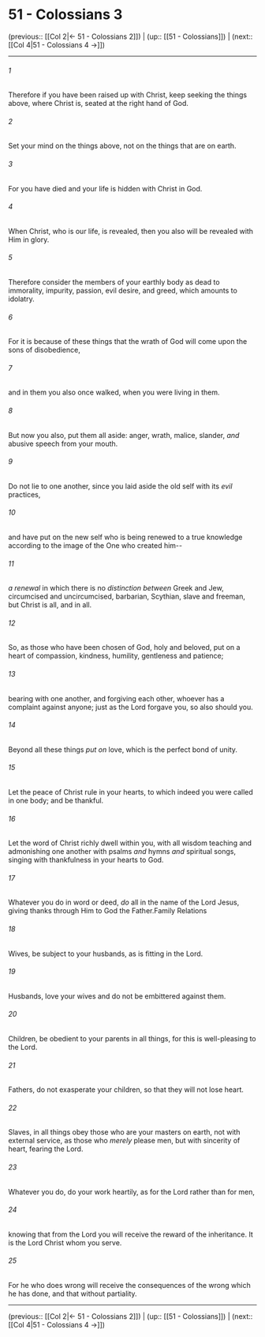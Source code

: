 # 51 - Colossians 3

(previous:: [[Col 2|← 51 - Colossians 2]]) | (up:: [[51 - Colossians]]) | (next:: [[Col 4|51 - Colossians 4 →]])

***


###### 1 
Therefore if you have been raised up with Christ, keep seeking the things above, where Christ is, seated at the right hand of God. 

###### 2 
Set your mind on the things above, not on the things that are on earth. 

###### 3 
For you have died and your life is hidden with Christ in God. 

###### 4 
When Christ, who is our life, is revealed, then you also will be revealed with Him in glory. 

###### 5 
Therefore consider the members of your earthly body as dead to immorality, impurity, passion, evil desire, and greed, which amounts to idolatry. 

###### 6 
For it is because of these things that the wrath of God will come upon the sons of disobedience, 

###### 7 
and in them you also once walked, when you were living in them. 

###### 8 
But now you also, put them all aside: anger, wrath, malice, slander, _and_ abusive speech from your mouth. 

###### 9 
Do not lie to one another, since you laid aside the old self with its _evil_ practices, 

###### 10 
and have put on the new self who is being renewed to a true knowledge according to the image of the One who created him-- 

###### 11 
_a renewal_ in which there is no _distinction between_ Greek and Jew, circumcised and uncircumcised, barbarian, Scythian, slave and freeman, but Christ is all, and in all. 

###### 12 
So, as those who have been chosen of God, holy and beloved, put on a heart of compassion, kindness, humility, gentleness and patience; 

###### 13 
bearing with one another, and forgiving each other, whoever has a complaint against anyone; just as the Lord forgave you, so also should you. 

###### 14 
Beyond all these things _put on_ love, which is the perfect bond of unity. 

###### 15 
Let the peace of Christ rule in your hearts, to which indeed you were called in one body; and be thankful. 

###### 16 
Let the word of Christ richly dwell within you, with all wisdom teaching and admonishing one another with psalms _and_ hymns _and_ spiritual songs, singing with thankfulness in your hearts to God. 

###### 17 
Whatever you do in word or deed, _do_ all in the name of the Lord Jesus, giving thanks through Him to God the Father.Family Relations 

###### 18 
Wives, be subject to your husbands, as is fitting in the Lord. 

###### 19 
Husbands, love your wives and do not be embittered against them. 

###### 20 
Children, be obedient to your parents in all things, for this is well-pleasing to the Lord. 

###### 21 
Fathers, do not exasperate your children, so that they will not lose heart. 

###### 22 
Slaves, in all things obey those who are your masters on earth, not with external service, as those who _merely_ please men, but with sincerity of heart, fearing the Lord. 

###### 23 
Whatever you do, do your work heartily, as for the Lord rather than for men, 

###### 24 
knowing that from the Lord you will receive the reward of the inheritance. It is the Lord Christ whom you serve. 

###### 25 
For he who does wrong will receive the consequences of the wrong which he has done, and that without partiality.

***

(previous:: [[Col 2|← 51 - Colossians 2]]) | (up:: [[51 - Colossians]]) | (next:: [[Col 4|51 - Colossians 4 →]])

